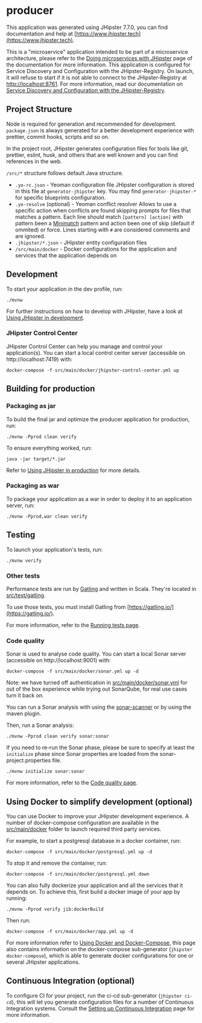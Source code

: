 # producer

This application was generated using JHipster 7.7.0, you can find documentation and help at [https://www.jhipster.tech](https://www.jhipster.tech).

This is a "microservice" application intended to be part of a microservice architecture, please refer to the [Doing microservices with JHipster][] page of the documentation for more information.
This application is configured for Service Discovery and Configuration with the JHipster-Registry. On launch, it will refuse to start if it is not able to connect to the JHipster-Registry at [http://localhost:8761](http://localhost:8761). For more information, read our documentation on [Service Discovery and Configuration with the JHipster-Registry][].

## Project Structure

Node is required for generation and recommended for development. `package.json` is always generated for a better development experience with prettier, commit hooks, scripts and so on.

In the project root, JHipster generates configuration files for tools like git, prettier, eslint, husk, and others that are well known and you can find references in the web.

`/src/*` structure follows default Java structure.

- `.yo-rc.json` - Yeoman configuration file
  JHipster configuration is stored in this file at `generator-jhipster` key. You may find `generator-jhipster-*` for specific blueprints configuration.
- `.yo-resolve` (optional) - Yeoman conflict resolver
  Allows to use a specific action when conflicts are found skipping prompts for files that matches a pattern. Each line should match `[pattern] [action]` with pattern been a [Minimatch](https://github.com/isaacs/minimatch#minimatch) pattern and action been one of skip (default if ommited) or force. Lines starting with `#` are considered comments and are ignored.
- `.jhipster/*.json` - JHipster entity configuration files
- `/src/main/docker` - Docker configurations for the application and services that the application depends on

## Development

To start your application in the dev profile, run:

```
./mvnw
```

For further instructions on how to develop with JHipster, have a look at [Using JHipster in development][].

### JHipster Control Center

JHipster Control Center can help you manage and control your application(s). You can start a local control center server (accessible on http://localhost:7419) with:

```
docker-compose -f src/main/docker/jhipster-control-center.yml up
```

## Building for production

### Packaging as jar

To build the final jar and optimize the producer application for production, run:

```
./mvnw -Pprod clean verify
```

To ensure everything worked, run:

```
java -jar target/*.jar
```

Refer to [Using JHipster in production][] for more details.

### Packaging as war

To package your application as a war in order to deploy it to an application server, run:

```
./mvnw -Pprod,war clean verify
```

## Testing

To launch your application's tests, run:

```
./mvnw verify
```

### Other tests

Performance tests are run by [Gatling][] and written in Scala. They're located in [src/test/gatling](src/test/gatling).

To use those tests, you must install Gatling from [https://gatling.io/](https://gatling.io/).

For more information, refer to the [Running tests page][].

### Code quality

Sonar is used to analyse code quality. You can start a local Sonar server (accessible on http://localhost:9001) with:

```
docker-compose -f src/main/docker/sonar.yml up -d
```

Note: we have turned off authentication in [src/main/docker/sonar.yml](src/main/docker/sonar.yml) for out of the box experience while trying out SonarQube, for real use cases turn it back on.

You can run a Sonar analysis with using the [sonar-scanner](https://docs.sonarqube.org/display/SCAN/Analyzing+with+SonarQube+Scanner) or by using the maven plugin.

Then, run a Sonar analysis:

```
./mvnw -Pprod clean verify sonar:sonar
```

If you need to re-run the Sonar phase, please be sure to specify at least the `initialize` phase since Sonar properties are loaded from the sonar-project.properties file.

```
./mvnw initialize sonar:sonar
```

For more information, refer to the [Code quality page][].

## Using Docker to simplify development (optional)

You can use Docker to improve your JHipster development experience. A number of docker-compose configuration are available in the [src/main/docker](src/main/docker) folder to launch required third party services.

For example, to start a postgresql database in a docker container, run:

```
docker-compose -f src/main/docker/postgresql.yml up -d
```

To stop it and remove the container, run:

```
docker-compose -f src/main/docker/postgresql.yml down
```

You can also fully dockerize your application and all the services that it depends on.
To achieve this, first build a docker image of your app by running:

```
./mvnw -Pprod verify jib:dockerBuild
```

Then run:

```
docker-compose -f src/main/docker/app.yml up -d
```

For more information refer to [Using Docker and Docker-Compose][], this page also contains information on the docker-compose sub-generator (`jhipster docker-compose`), which is able to generate docker configurations for one or several JHipster applications.

## Continuous Integration (optional)

To configure CI for your project, run the ci-cd sub-generator (`jhipster ci-cd`), this will let you generate configuration files for a number of Continuous Integration systems. Consult the [Setting up Continuous Integration][] page for more information.

[jhipster homepage and latest documentation]: https://www.jhipster.tech
[jhipster 7.7.0 archive]: https://www.jhipster.tech
[doing microservices with jhipster]: https://www.jhipster.tech/microservices-architecture/
[using jhipster in development]: https://www.jhipster.tech/development/
[service discovery and configuration with the jhipster-registry]: https://www.jhipster.tech/microservices-architecture/#jhipster-registry
[using docker and docker-compose]: https://www.jhipster.tech/docker-compose
[using jhipster in production]: https://www.jhipster.tech/production/
[running tests page]: https://www.jhipster.tech/running-tests/
[code quality page]: https://www.jhipster.tech/code-quality/
[setting up continuous integration]: https://www.jhipster.tech/setting-up-ci/
[node.js]: https://nodejs.org/
[npm]: https://www.npmjs.com/
[gatling]: https://gatling.io/

